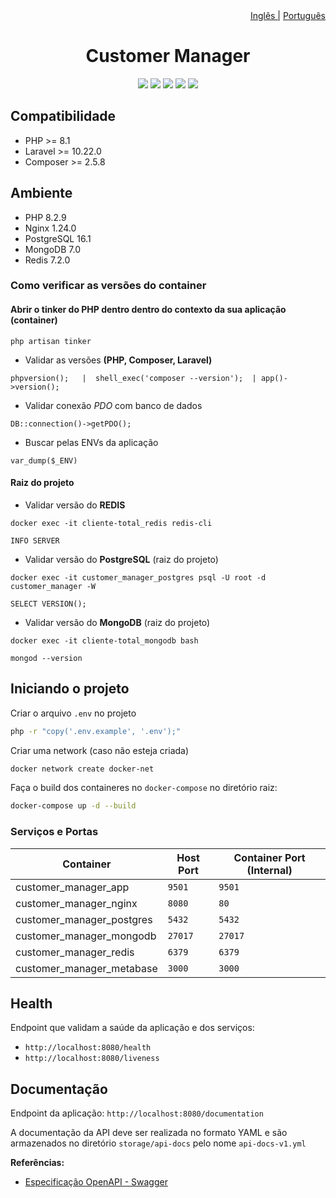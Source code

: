 <div align='right'>
    <a href="./README.md">Inglês |</a>
    <a href="./PORTUGUESE.md">Português</a>
</div>

<div align='center'>
    <h1>Customer Manager</h1>
    <a href="https://www.linkedin.com/in/leonardo-akio/" target="_blank"><img src="https://img.shields.io/badge/LinkedIn%20-blue?style=flat&logo=linkedin&labelColor=blue" target="_blank"></a> 
    <img src="https://img.shields.io/badge/version-v0.1-blue"/>
    <img src="https://img.shields.io/github/contributors/akioleo/MoneyTransaction_v2"/>
    <img src="https://img.shields.io/github/stars/akioleo/MoneyTransaction_v2?style=sociale"/>
    <img src="https://img.shields.io/github/forks/akioleo/MoneyTransaction_v2?style=social"/>
</div>


## Compatibilidade
- PHP >= 8.1
- Laravel >= 10.22.0
- Composer >= 2.5.8

## Ambiente
- PHP 8.2.9
- Nginx 1.24.0
- PostgreSQL 16.1
- MongoDB 7.0
- Redis 7.2.0

### Como verificar as versões do container
#### Abrir o tinker do PHP dentro dentro do contexto da sua aplicação (container)
```
php artisan tinker
```
- Validar as versões **(PHP, Composer, Laravel)**
```
phpversion();   |  shell_exec('composer --version');  | app()->version();
```
- Validar conexão *PDO* com banco de dados
```
DB::connection()->getPDO();
```
- Buscar pelas ENVs da aplicação
```
var_dump($_ENV)
```
#### Raiz do projeto
- Validar versão do **REDIS** 
```
docker exec -it cliente-total_redis redis-cli
```
```
INFO SERVER
```
- Validar versão do **PostgreSQL** (raiz do projeto)
```
docker exec -it customer_manager_postgres psql -U root -d customer_manager -W
```
```
SELECT VERSION();
```
- Validar versão do **MongoDB** (raiz do projeto)
```
docker exec -it cliente-total_mongodb bash
```
```
mongod --version
```

## Iniciando o projeto
Criar o arquivo `.env` no projeto
```bash
php -r "copy('.env.example', '.env');"
```
Criar uma network (caso não esteja criada)
```bash
docker network create docker-net
```
Faça o build dos containeres no `docker-compose` no diretório raiz:
```bash
docker-compose up -d --build
```

### Serviços e Portas

| Container                   | Host Port | Container Port (Internal) |
| --------------------------- | --------- | ------------------------- |
| customer_manager_app        | `9501`    | `9501`                    |
| customer_manager_nginx      | `8080`    | `80`                      |
| customer_manager_postgres   | `5432`    | `5432`                    |
| customer_manager_mongodb    | `27017`   | `27017`                   |
| customer_manager_redis      | `6379`    | `6379`                    |
| customer_manager_metabase   | `3000`    | `3000`                    |

## Health
Endpoint que validam a saúde da aplicação e dos serviços:

- `http://localhost:8080/health`
- `http://localhost:8080/liveness`

## Documentação 
Endpoint da aplicação: `http://localhost:8080/documentation`

A documentação da API deve ser realizada no formato YAML e são armazenados no diretório `storage/api-docs` pelo nome `api-docs-v1.yml`

**Referências:**
- [Especificação OpenAPI - Swagger](https://swagger.io/specification/)
